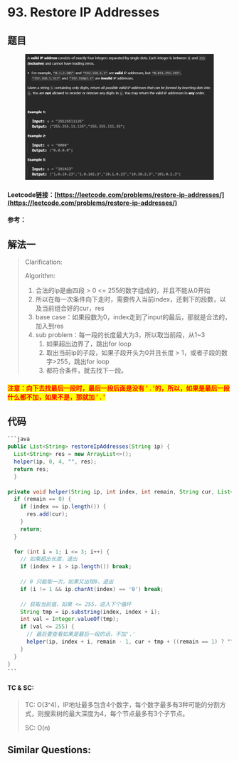 # 93. Restore IP Addresses

## 题目

<figure><img src=".gitbook/assets/image (3).png" alt=""><figcaption></figcaption></figure>

#### Leetcode链接：[https://leetcode.com/problems/restore-ip-addresses/](https://leetcode.com/problems/restore-ip-addresses/)

#### 参考：

## 解法一

> Clarification:&#x20;
>
> Algorithm:&#x20;
>
> 1. 合法的ip是由四段 > 0 <= 255的数字组成的，并且不能从0开始
> 2. 所以在每一次条件向下走时，需要传入当前index，还剩下的段数，以及当前组合好的cur，res
> 3. base case：如果段数为0，index走到了input的最后，那就是合法的，加入到res
> 4. sub problem：每一段的长度最大为3，所以取当前段，从1\~3
>    1. 如果超出边界了，跳出for loop
>    2. 取出当前ip的子段，如果子段开头为0并且长度 > 1，或者子段的数字>255，跳出for loop
>    3. 都符合条件，就去找下一段。

#### <mark style="color:red;">注意：向下去找最后一段时，最后一段后面是没有 ' . '的，所以，如果是最后一段什么都不加，如果不是，那就加 ' . '</mark>

## 代码

````java
```java
public List<String> restoreIpAddresses(String ip) {
  List<String> res = new ArrayList<>();
  helper(ip, 0, 4, "", res);
  return res;
  }

private void helper(String ip, int index, int remain, String cur, List<String> res) {
  if (remain == 0) {
    if (index == ip.length()) {
      res.add(cur);
    }
    return;
  }

  for (int i = 1; i <= 3; i++) {
    // 如果超出长度，退出
    if (index + i > ip.length()) break;

    // 0 只能取一次，如果又出现0，退出
    if (i != 1 && ip.charAt(index) == '0') break;

    // 获取当前值，如果 <= 255，进入下个循环
    String tmp = ip.substring(index, index + i);
    int val = Integer.valueOf(tmp);
    if (val <= 255) {
      // 最后要查看如果是最后一段的话，不加'.'
      helper(ip, index + i, remain - 1, cur + tmp + ((remain == 1) ? "" : "."), res);
    }
  }
}
```
````

#### TC & SC:&#x20;

> TC: O(3^4)，IP地址最多包含4个数字，每个数字最多有3种可能的分割方式，则搜索树的最大深度为4，每个节点最多有3个子节点。
>
> SC: O(n)

## **Similar Questions:**&#x20;
